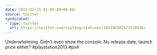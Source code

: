 ```yaml
---
date: 2013-02-21 01:05:08+00:00
source: twitter
syndicated:
- type: twitter
  url: https://twitter.com/roytang/statuses/304396302471528448/
---
```


Underwhelming. Didn't even show the console. No release date, launch price either? #playstation2013 #ps4